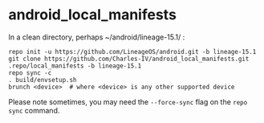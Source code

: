 # android_local_manifests

In a clean directory, perhaps ~/android/lineage-15.1/ :

```
repo init -u https://github.com/LineageOS/android.git -b lineage-15.1
git clone https://github.com/Charles-IV/android_local_manifests.git .repo/local_manifests -b lineage-15.1
repo sync -c 
. build/envsetup.sh
brunch <device>  # where <device> is any other supported device
```
Please note sometimes, you may need the `--force-sync` flag on the `repo sync` command.

